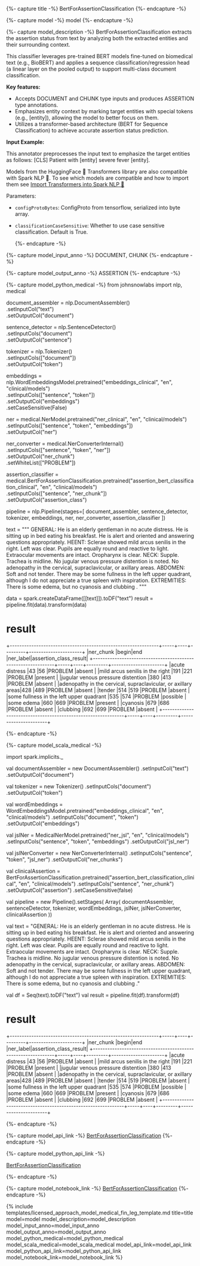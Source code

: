 {%- capture title -%}
BertForAssertionClassification
{%- endcapture -%}

{%- capture model -%}
model
{%- endcapture -%}

{%- capture model_description -%}
BertForAssertionClassification extracts the assertion status from text by analyzing both the extracted entities
and their surrounding context.

This classifier leverages pre-trained BERT models fine-tuned on biomedical text (e.g., BioBERT) and applies a
sequence classification/regression head (a linear layer on the pooled output) to support multi-class document
classification.

**Key features:**

- Accepts DOCUMENT and CHUNK type inputs and produces ASSERTION type annotations.
- Emphasizes entity context by marking target entities with special tokens (e.g., [entity]), allowing the model to better focus on them.
- Utilizes a transformer-based architecture (BERT for Sequence Classification) to achieve accurate assertion status prediction.

**Input Example:**

This annotator preprocesses the input text to emphasize the target entities as follows:
[CLS] Patient with [entity] severe fever [entity].

Models from the HuggingFace 🤗 Transformers library are also compatible with
Spark NLP 🚀. To see which models are compatible and how to import them see
[Import Transformers into Spark NLP 🚀](https://github.com/JohnSnowLabs/spark-nlp/discussions/5669)


Parameters:

- `configProtoBytes`: ConfigProto from tensorflow, serialized into byte array.
- `classificationCaseSensitive`: Whether to use case sensitive classification. Default is True.

       

  {%- endcapture -%}


{%- capture model_input_anno -%}
DOCUMENT, CHUNK
{%- endcapture -%}

{%- capture model_output_anno -%}
ASSERTION
{%- endcapture -%}

{%- capture model_python_medical -%}
from johnsnowlabs import nlp, medical

document_assembler = nlp.DocumentAssembler()\
    .setInputCol("text") \
    .setOutputCol("document")

sentence_detector = nlp.SentenceDetector()\
    .setInputCols("document")\
    .setOutputCol("sentence")

tokenizer = nlp.Tokenizer()\
    .setInputCols(["document"])\
    .setOutputCol("token")

embeddings = nlp.WordEmbeddingsModel.pretrained("embeddings_clinical", "en", "clinical/models")\
    .setInputCols(["sentence", "token"])\
    .setOutputCol("embeddings")\
    .setCaseSensitive(False)

ner = medical.NerModel.pretrained("ner_clinical", "en", "clinical/models")\
    .setInputCols(["sentence", "token", "embeddings"])\
    .setOutputCol("ner")

ner_converter = medical.NerConverterInternal()\
    .setInputCols(["sentence", "token", "ner"])\
    .setOutputCol("ner_chunk")\
    .setWhiteList(["PROBLEM"])

assertion_classifier = medical.BertForAssertionClassification.pretrained("assertion_bert_classification_clinical", "en", "clinical/models")\
    .setInputCols(["sentence", "ner_chunk"])\
    .setOutputCol("assertion_class")

pipeline = nlp.Pipeline(stages=[
    document_assembler,
    sentence_detector,
    tokenizer,
    embeddings,
    ner,
    ner_converter,
    assertion_classifier
])

text = """
GENERAL: He is an elderly gentleman in no acute distress. He is sitting up in bed eating his breakfast. He is alert and oriented and answering questions appropriately.
HEENT: Sclerae showed mild arcus senilis in the right. Left was clear. Pupils are equally round and reactive to light. Extraocular movements are intact. Oropharynx is clear.
NECK: Supple. Trachea is midline. No jugular venous pressure distention is noted. No adenopathy in the cervical, supraclavicular, or axillary areas.
ABDOMEN: Soft and not tender. There may be some fullness in the left upper quadrant, although I do not appreciate a true spleen with inspiration.
EXTREMITIES: There is some edema, but no cyanosis and clubbing .
"""

data = spark.createDataFrame([[text]]).toDF("text")
result = pipeline.fit(data).transform(data)


# result

+--------------------------------------------------------------+-----+----+---------+----------------------+
|ner_chunk                                                     |begin|end |ner_label|assertion_class_result|
+--------------------------------------------------------------+-----+----+---------+----------------------+
|acute distress                                                |43   |56  |PROBLEM  |absent                |
|mild arcus senilis in the right                               |191  |221 |PROBLEM  |present               |
|jugular venous pressure distention                            |380  |413 |PROBLEM  |absent                |
|adenopathy in the cervical, supraclavicular, or axillary areas|428  |489 |PROBLEM  |absent                |
|tender                                                        |514  |519 |PROBLEM  |absent                |
|some fullness in the left upper quadrant                      |535  |574 |PROBLEM  |possible              |
|some edema                                                    |660  |669 |PROBLEM  |present               |
|cyanosis                                                      |679  |686 |PROBLEM  |absent                |
|clubbing                                                      |692  |699 |PROBLEM  |absent                |
+--------------------------------------------------------------+-----+----+---------+----------------------+


{%- endcapture -%}


{%- capture model_scala_medical -%}

import spark.implicits._

val documentAssembler = new DocumentAssembler()
    .setInputCol("text")
    .setOutputCol("document")

val tokenizer = new Tokenizer()
    .setInputCols("document")
    .setOutputCol("token")

val wordEmbeddings = WordEmbeddingsModel.pretrained("embeddings_clinical", "en", "clinical/models")
    .setInputCols("document", "token")
    .setOutputCol("embeddings")

val jslNer = MedicalNerModel.pretrained("ner_jsl", "en", "clinical/models")
   .setInputCols("sentence", "token", "embeddings")
   .setOutputCol("jsl_ner")

val jslNerConverter = new NerConverterInternal()
    .setInputCols("sentence", "token", "jsl_ner")
    .setOutputCol("ner_chunks")

val clinicalAssertion = BertForAssertionClassification.pretrained("assertion_bert_classification_clinical", "en", "clinical/models")
    .setInputCols("sentence", "ner_chunk")
    .setOutputCol("assertion")
    .setCaseSensitive(false)

val pipeline = new Pipeline().setStages(
  Array(
    documentAssembler,
    sentenceDetector,
    tokenizer,
    wordEmbeddings,
    jslNer,
    jslNerConverter,
    clinicalAssertion
  ))

val text = "GENERAL: He is an elderly gentleman in no acute distress. He is sitting up in bed eating his breakfast. He is alert and oriented and answering questions appropriately.
HEENT: Sclerae showed mild arcus senilis in the right. Left was clear. Pupils are equally round and reactive to light. Extraocular movements are intact. Oropharynx is clear.
NECK: Supple. Trachea is midline. No jugular venous pressure distention is noted. No adenopathy in the cervical, supraclavicular, or axillary areas.
ABDOMEN: Soft and not tender. There may be some fullness in the left upper quadrant, although I do not appreciate a true spleen with inspiration.
EXTREMITIES: There is some edema, but no cyanosis and clubbing ."

val df = Seq(text).toDF("text")
val result = pipeline.fit(df).transform(df)


# result
+--------------------------------------------------------------+-----+----+---------+----------------------+
|ner_chunk                                                     |begin|end |ner_label|assertion_class_result|
+--------------------------------------------------------------+-----+----+---------+----------------------+
|acute distress                                                |43   |56  |PROBLEM  |absent                |
|mild arcus senilis in the right                               |191  |221 |PROBLEM  |present               |
|jugular venous pressure distention                            |380  |413 |PROBLEM  |absent                |
|adenopathy in the cervical, supraclavicular, or axillary areas|428  |489 |PROBLEM  |absent                |
|tender                                                        |514  |519 |PROBLEM  |absent                |
|some fullness in the left upper quadrant                      |535  |574 |PROBLEM  |possible              |
|some edema                                                    |660  |669 |PROBLEM  |present               |
|cyanosis                                                      |679  |686 |PROBLEM  |absent                |
|clubbing                                                      |692  |699 |PROBLEM  |absent                |
+--------------------------------------------------------------+-----+----+---------+----------------------+

{%- endcapture -%}

{%- capture model_api_link -%}
[BertForAssertionClassification](https://nlp.johnsnowlabs.com/licensed/api/com/johnsnowlabs/nlp/annotators/assertion/BertForAssertionClassification.html)
{%- endcapture -%}

{%- capture model_python_api_link -%}

[BertForAssertionClassification](https://nlp.johnsnowlabs.com/licensed/api/python/reference/autosummary/sparknlp_jsl/annotator/assertion/bert_for_assertion_classification/index.html)

{%- endcapture -%}

{%- capture model_notebook_link -%}
[BertForAssertionClassification](https://github.com/JohnSnowLabs/spark-nlp-workshop/blob/master/tutorials/Certification_Trainings/Healthcare/2.4.BertForAssertionClassification.ipynb)
{%- endcapture -%}

{% include templates/licensed_approach_model_medical_fin_leg_template.md
title=title
model=model
model_description=model_description
model_input_anno=model_input_anno
model_output_anno=model_output_anno
model_python_medical=model_python_medical
model_scala_medical=model_scala_medical
model_api_link=model_api_link
model_python_api_link=model_python_api_link
model_notebook_link=model_notebook_link
%}
